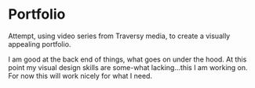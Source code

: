 # Portfolio

Attempt, using video series from Traversy media, to create a visually appealing portfolio.

I am good at the back end of things, what goes on under the hood. At this point my visual design skills are some-what lacking...this I am working on. For now this will work nicely for what I need.
